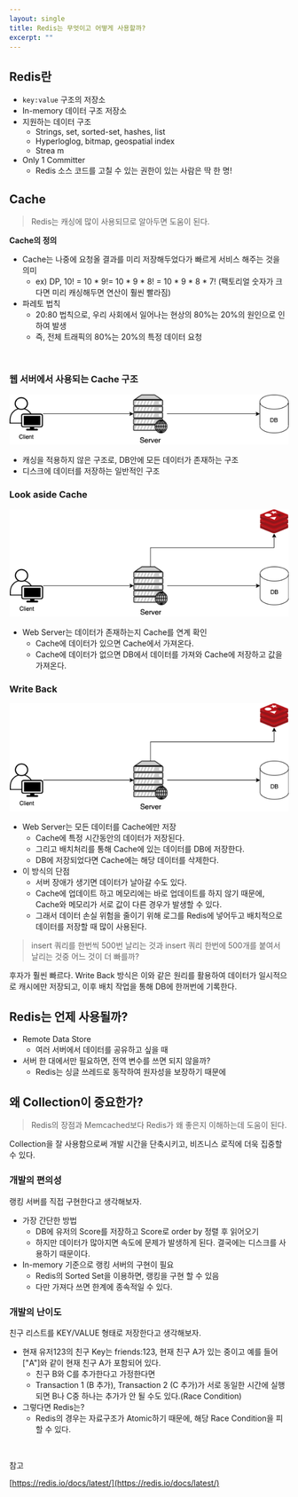 ```yaml
---
layout: single
title: Redis는 무엇이고 어떻게 사용할까?
excerpt: ""
---
```


## Redis란

- `key:value` 구조의 저장소
- In-memory 데이터 구조 저장소
- 지원하는 데이터 구조
  - Strings, set, sorted-set, hashes, list
  - Hyperloglog, bitmap, geospatial index
  - Strea m
- Only 1 Committer
  - Redis 소스 코드를 고칠 수 있는 권한이 있는 사람은 딱 한 명!

## Cache

> Redis는 캐싱에 많이 사용되므로 알아두면 도움이 된다.

**Cache의 정의**

- Cache는 나중에 요청올 결과를 미리 저장해두었다가 빠르게 서비스 해주는 것을 의미
  - ex) DP, 10! = 10 * 9!= 10 * 9 * 8! = 10 * 9 * 8 * 7! (팩토리얼 숫자가 크다면 미리 캐싱해두면 연산이 훨씬 빨라짐)
- 파레토 법칙
  - 20:80 법칙으로, 우리 사회에서 일어나는 현상의 80%는 20%의 원인으로 인하여 발생
  - 즉, 전체 트래픽의 80%는 20%의 특정 데이터 요청

<br>

### 웹 서버에서 사용되는 Cache 구조

![img](/assets/images/Redis.png)

- 캐싱을 적용하지 않은 구조로, DB안에 모든 데이터가 존재하는 구조
- 디스크에 데이터를 저장하는 일반적인 구조

### Look aside Cache

![img](/assets/images/Redis2.png)

- Web Server는 데이터가 존재하는지 Cache를 연계 확인
  - Cache에 데이터가 있으면 Cache에서 가져온다.
  - Cache에 데이터가 없으면 DB에서 데이터를 가져와 Cache에 저장하고 값을 가져온다.

### Write Back

![img](/assets/images/Redis2.png)

- Web Server는 모든 데이터를 Cache에만 저장
  - Cache에 특정 시간동안의 데이터가 저장된다.
  - 그리고 배치처리를 통해 Cache에 있는 데이터를 DB에 저장한다.
  - DB에 저장되었다면 Cache에는 해당 데이터를 삭제한다.
- 이 방식의 단점
  - 서버 장애가 생기면 데이터가 날아갈 수도 있다.
  - Cache에 업데이트 하고 메모리에는 바로 업데이트를 하지 않기 때문에, Cache와 메모리가 서로 값이 다른 경우가 발생할 수 있다.
  - 그래서 데이터 손실 위험을 줄이기 위해 로그를 Redis에 넣어두고 배치적으로 데이터를 저장할 때 많이 사용된다.

> insert 쿼리를 한번씩 500번 날리는 것과 insert 쿼리 한번에 500개를 붙여서 날리는 것중 어느 것이 더 빠를까?

후자가 훨씬 빠르다. Write Back 방식은 이와 같은 원리를 활용하여 데이터가 일시적으로 캐시에만 저장되고, 이후 배치 작업을 통해 DB에 한꺼번에 기록한다.

## Redis는 언제 사용될까?

- Remote Data Store
  - 여러 서버에서 데이터를 공유하고 싶을 때
- 서버 한 대에서만 필요하면, 전역 변수를 쓰면 되지 않을까?
  - Redis는 싱글 쓰레드로 동작하여 원자성을 보장하기 때문에

## 왜 Collection이 중요한가?

> Redis의 장점과 Memcached보다 Redis가 왜 좋은지 이해하는데 도움이 된다.

Collection을 잘 사용함으로써 개발 시간을 단축시키고, 비즈니스 로직에 더욱 집중할 수 있다.

### 개발의 편의성

랭킹 서버를 직접 구현한다고 생각해보자.

- 가장 간단한 방법
  - DB에 유저의 Score를 저장하고 Score로 order by 정렬 후 읽어오기
  - 하지만 데이터가 많아지면 속도에 문제가 발생하게 된다. 결국에는 디스크를 사용하기 때문이다.
- In-memory 기준으로 랭킹 서버의 구현이 필요
  - Redis의 Sorted Set을 이용하면, 랭킹을 구현 할 수 있음
  - 다만 가져다 쓰면 한계에 종속적일 수 있다. 

### 개발의 난이도

친구 리스트를 KEY/VALUE 형태로 저장한다고 생각해보자.

- 현재 유저123의 친구 Key는 friends:123, 현재 친구 A가 있는 중이고 예를 들어 ["A"]와 같이 현재 친구 A가 포함되어 있다.
  - 친구 B와 C를 추가한다고 가정한다면
  - Transaction 1 (B 추가), Transaction 2 (C 추가)가 서로 동일한 시간에 실행되면 B나 C중 하나는 추가가 안 될 수도 있다.(Race Condition)
- 그렇다면 Redis는?
  - Redis의 경우는 자료구조가 Atomic하기 때문에, 해당 Race Condition을 피할 수 있다.  

<br>

참고

[https://redis.io/docs/latest/](https://redis.io/docs/latest/)




